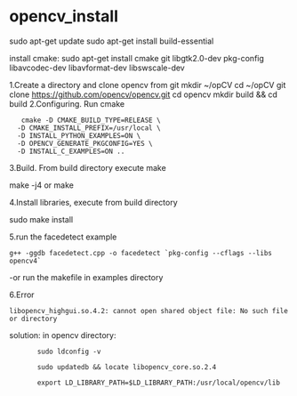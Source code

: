 # opencv_install

sudo apt-get update
sudo apt-get install build-essential

install cmake:
   sudo apt-get install cmake git libgtk2.0-dev pkg-config \
                     libavcodec-dev libavformat-dev libswscale-dev


1.Create a directory and clone opencv from git
	mkdir ~/opCV
	cd ~/opCV
	git clone https://github.com/opencv/opencv.git
	cd opencv
	mkdir build && cd build
2.Configuring. Run cmake

       cmake -D CMAKE_BUILD_TYPE=RELEASE \
      -D CMAKE_INSTALL_PREFIX=/usr/local \
      -D INSTALL_PYTHON_EXAMPLES=ON \
      -D OPENCV_GENERATE_PKGCONFIG=YES \
      -D INSTALL_C_EXAMPLES=ON ..

3.Build. From build directory execute make

   make -j4 or make

4.Install libraries, execute from build directory

   sudo make install

5.run the facedetect example
 
    g++ -ggdb facedetect.cpp -o facedetect `pkg-config --cflags --libs opencv4`


   -or run the makefile in examples directory

6.Error

    libopencv_highgui.so.4.2: cannot open shared object file: No such file or directory
  
solution:
          in opencv directory:

           sudo ldconfig -v

           sudo updatedb && locate libopencv_core.so.2.4

           export LD_LIBRARY_PATH=$LD_LIBRARY_PATH:/usr/local/opencv/lib


       

